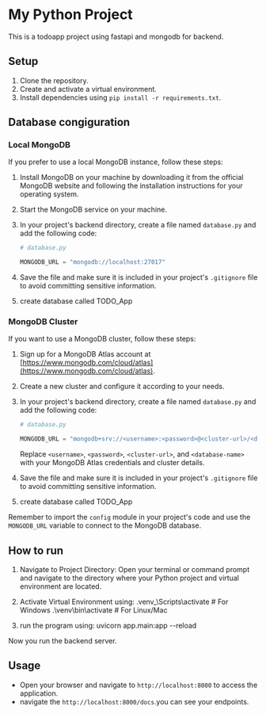 # My Python Project

This is a todoapp project using fastapi and mongodb for backend.

## Setup

1. Clone the repository.
2. Create and activate a virtual environment.
3. Install dependencies using `pip install -r requirements.txt`.


## Database congiguration

### Local MongoDB

If you prefer to use a local MongoDB instance, follow these steps:

1. Install MongoDB on your machine by downloading it from the official MongoDB website and following the installation instructions for your operating system.

2. Start the MongoDB service on your machine.

3. In your project's backend directory, create a file named `database.py` and add the following code:

    ```python
    # database.py
    
    MONGODB_URL = "mongodb://localhost:27017"
    ```

4. Save the file and make sure it is included in your project's `.gitignore` file to avoid committing sensitive information.

5. create database called TODO_App

### MongoDB Cluster

If you want to use a MongoDB cluster, follow these steps:

1. Sign up for a MongoDB Atlas account at [https://www.mongodb.com/cloud/atlas](https://www.mongodb.com/cloud/atlas).

2. Create a new cluster and configure it according to your needs.

3. In your project's backend directory, create a file named `database.py` and add the following code:

    ```python
    # database.py
    
    MONGODB_URL = "mongodb+srv://<username>:<password>@<cluster-url>/<database-name>?retryWrites=true&w=majority"
    ```

    Replace `<username>`, `<password>`, `<cluster-url>`, and `<database-name>` with your MongoDB Atlas credentials and cluster details.

4. Save the file and make sure it is included in your project's `.gitignore` file to avoid committing sensitive information.

5. create database called TODO_App

Remember to import the `config` module in your project's code and use the `MONGODB_URL` variable to connect to the MongoDB database.

## How to run

1) Navigate to Project Directory:
Open your terminal or command prompt and navigate to the directory where your Python project and virtual environment are located.

2) Activate Virtual Environment using:
    .venv_\Scripts\activate  # For Windows
    .\venv\bin\activate  # For Linux/Mac

3) run the program using:
    uvicorn app.main:app --reload

Now you run the backend server.

## Usage

- Open your browser and navigate to `http://localhost:8000` to access the application.
- navigate the `http://localhost:8000/docs`.you can see your endpoints.
